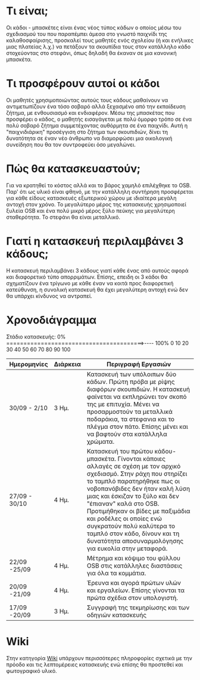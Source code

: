 
Τι είναι;
=========

Οι κάδοι - μπασκέτες είναι ένας νέος τύπος κάδων ο οποίος μέσω του σχεδιασμού του που παραπέμπει άμεσα στο γνωστό παιχνίδι της καλαθοσφαίρισης, προσκαλεί τους μαθητές ενός σχολείου (ή και ενήλικες μιας πλατείας λ.χ.) να πετάξουν τα σκουπίδια τους στον κατάλληλο κάδο στοχεύοντας στο στεφάνι, όπως δηλαδή θα έκαναν σε μια κανονική μπασκέτα.

Τι προσφέρουν αυτοί οι κάδοι
============================

Οι μαθητές χρησιμοποιώντας αυτούς τους κάδους μαθαίνουν να αντιμετωπίζουν ένα τόσο σοβαρό αλλά ξεχασμένο από την εκπαίδευση ζήτημα, με ενθουσιασμό και ενδιαφέρον. Μέσω της μπασκέτας που προσφέρει ο κάδος, ο μαθητής εισαγάγεται με πολύ όμορφο τρόπο σε ένα πολύ σοβαρό ζήτημα συμμετέχοντας αυθόρμητα σε ένα παιχνίδι. Αυτή η "παιχνιδιάρικη" προσέγγιση στο ζήτημα των σκουπιδιών, δίνει τη δυνατότητα σε έναν νέο άνθρωπο να διαμορφώσει μια οικολογική συνείδηση που θα τον συντροφεύει όσο μεγαλώνει.

Πώς θα κατασκευαστούν;
======================

Για να κρατηθεί το κόστος αλλά και το βάρος χαμηλό επιλέχθηκε το OSB. Παρ' ότι ως υλικό είναι φθηνό, με την κατάλληλη συντήρηση προσφέρεται για κάθε είδους κατασκευές εξωτερικού χώρου με ιδιαίτερα μεγάλη αντοχή στον χρόνο. Το μεγαλύτερο μέρος της κατασκευής χρησιμοποιεί ξυλεία OSB και ένα πολύ μικρό μέρος ξύλο πεύκης για μεγαλύτερη σταθερότητα. Το στεφάνι θα είναι μεταλλικό.


Γιατί η κατασκευή περιλαμβάνει 3 κάδους;
========================================

Η κατασκευή περιλαμβάνει 3 κάδους γιατί κάθε ένας από αυτούς αφορά και διαφορετικό τύπο απορριμάτων. Επίσης, επειδη οι 3 κάδοι θα σχηματίζουν ένα τρίγωνο με κάθε έναν να κοιτά προς διαφορετική κατεύθυνση, η συνολική κατασκευή θα έχει μεγαλύτερη αντοχή ενώ δεν θα υπάρχει κίνδυνος να αντραπεί.


Χρονοδιάγραμμα
==============

Στάδιο κατασκευής:
0% ========================================>---- 100%
0    10   20   30   40   50   60   70   80  90   100


| Ημερομηνίες	| Διάρκεια | Περιγραφή Εργασιών 																		|
|---------------|----------|--------------------------------------------------------------------------------------------|
| 30/09 - 2/10 | 3 Ημ.    | Κατασκευή των υπόλοιπων δύο κάδων. Πρώτη πρόβα με ρίψης διαφόρων σκουπιδιών. Η κατασκευή φαίνεται να εκπληρώνει τον σκοπό της με επιτυχία. Μένει να προσαρμοστούν τα μεταλλικά ποδαράκια, τα στεφανια και το πλέγμα στον πάτο. Επίσης μένει και να βαφτούν στα κατάλληλα χρώματα. 					|
| 27/09  - 30/10 | 4 Ημ.    | Κατασκευή του πρώτου κάδου-μπασκέτα. Γίνονται κάποιες αλλαγές σε σχέση με τον αρχικό σχεδιασμό. Στην ράχη που στηρίζει το ταμπλό παρατηρήθηκε πως οι νοβοπανόβιδες δεν ήταν καλή λύση μιας και έσκιζαν το ξύλο και δεν "έπιαναν" καλά στο OSB. Προτιμήθηκαν οι βίδες με παξιμάδια και ροδέλες οι οποίες ενώ συγκρατούν πολύ καλύτερα το ταμπλό στον κάδο, δίνουν και τη δυνατότητα αποσυναρμολόγησης για ευκολία στην μεταφορά.|
| 22/09  -25/09 | 4 Ημ.    |  Μέτρημα και κόψιμο του φύλλου OSB στις κατάλληλες διαστάσεις για όλα τα κομμάτια.										|
| 20/09  -21/09       | 4 Ημ.  | Έρευνα και αγορά πρώτων υλών και εργαλείων. Επίσης γίνονται τα πρώτα σχέδια στον υπολογιστή. |
| 17/09  -20/09       | 3 Ημ.  | Συγγραφή της τεκμηρίωσης και των οδηγιών κατασκευής|


Wiki
====

 Στην κατηγορία [Wiki](https://github.com/ellak-monades-aristeias/Kadoi-mpasketes/wiki) υπάρχουν περισσότερες πληροφορίες σχετικά με την πρόοδο και τις λεπτομέρειες κατασκευής ενώ επίσης θα προστεθεί και φωτογραφικό υλικό.
